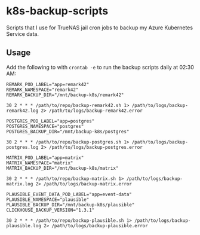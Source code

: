 # k8s-backup-scripts

Scripts that I use for TrueNAS jail cron jobs to backup my Azure Kubernetes Service data.

## Usage

Add the following to with `crontab -e` to run the backup scripts daily at 02:30 AM:

```shell
REMARK_POD_LABEL="app=remark42"
REMARK_NAMESPACE="remark42"
REMARK_BACKUP_DIR="/mnt/backup-k8s/remark42"

30 2 * * * /path/to/repo/backup-remark42.sh 1> /path/to/logs/backup-remark42.log 2> /path/to/logs/backup-remark42.error

POSTGRES_POD_LABEL="app=postgres"
POSTGRES_NAMESPACE="postgres"
POSTGRES_BACKUP_DIR="/mnt/backup-k8s/postgres"

30 2 * * * /path/to/repo/backup-postgres.sh 1> /path/to/logs/backup-postgres.log 2> /path/to/logs/backup-postgres.error

MATRIX_POD_LABEL="app=matrix"
MATRIX_NAMESPACE="matrix"
MATRIX_BACKUP_DIR="/mnt/backup-k8s/matrix"

30 2 * * * /path/to/repo/backup-matrix.sh 1> /path/to/logs/backup-matrix.log 2> /path/to/logs/backup-matrix.error

PLAUSIBLE_EVENT_DATA_POD_LABEL="app=event-data"
PLAUSIBLE_NAMESPACE="plausible"
PLAUSIBLE_BACKUP_DIR="/mnt/backup-k8s/plausible"
CLICKHOUSE_BACKUP_VERSION="1.3.1"

30 2 * * * /path/to/repo/backup-plausible.sh 1> /path/to/logs/backup-plausible.log 2> /path/to/logs/backup-plausible.error
```
